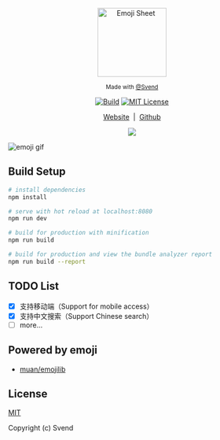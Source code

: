 <p align="center"><img width="140px" src="https://s2.svend.cc/post/magic-book.svg" alt="Emoji Sheet"></p>
<p align="center">
  <sub>Made with
    <a href="//svend.cc">@Svend</a>
  </sub>
</p>

<p align="center">
<a href="https://github.com/gee1k/emoji"><img src="https://img.shields.io/badge/build-passing-green.svg" alt="Build"></a>
<a href="https://github.com/gee1k/emoji"><img src="https://img.shields.io/badge/license-MIT-blue.svg" alt="MIT License"></a>
</p>
<p align="center"><a href="https://emoji.svend.cc/">Website</a>&nbsp;&nbsp;|&nbsp;&nbsp;<a href="https://github.com/gee1k/emoji">Github</a></p>
<p align="center"><img src="https://s2.svend.cc/post/emoji-qrcode.png"></img></p>
</div>


![emoji gif](http://s2.svend.cc/post/emoji-preview.gif)

## Build Setup

``` bash
# install dependencies
npm install

# serve with hot reload at localhost:8080
npm run dev

# build for production with minification
npm run build

# build for production and view the bundle analyzer report
npm run build --report
```

## TODO List
- [x] 支持移动端（Support for mobile access）
- [x] 支持中文搜索（Support Chinese search）
- [ ] more...

## Powered by emoji

* [muan/emojilib](https://github.com/muan/emojilib)

## License

[MIT](http://opensource.org/licenses/MIT)

Copyright (c) Svend
